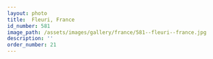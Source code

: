 ```yaml
---
layout: photo
title:  Fleuri, France
id_number: 581
image_path: /assets/images/gallery/france/581--fleuri--france.jpg
description: ''
order_number: 21
---
```

